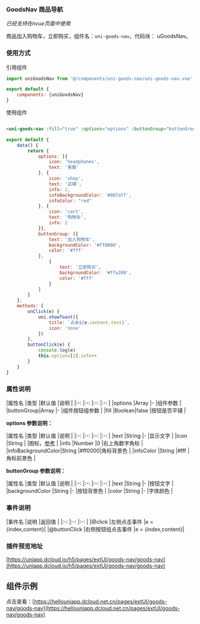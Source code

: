 ### GoodsNav 商品导航

*已经支持在nvue页面中使用*

商品加入购物车，立即购买，组件名：`uni-goods-nav`，代码块： uGoodsNav。

### 使用方式

引用组件

```javascript
import uniGoodsNav from '@/components/uni-goods-nav/uni-goods-nav.vue'

export default {
    components: {uniGoodsNav}
}
```

使用组件

```html

<uni-goods-nav :fill="true" :options="options" :buttonGroup="buttonGroup" @click="onClick" @buttonClick="buttonClick"/>
```

```javascript
export default {
    data() {
        return {
            options: [{
                icon: 'headphones',
                text: '客服'
            }, {
                icon: 'shop',
                text: '店铺',
                info: 2,
                infoBackgroundColor: '#007aff',
                infoColor: "red"
            }, {
                icon: 'cart',
                text: '购物车',
                info: 2
            }],
            buttonGroup: [{
                text: '加入购物车',
                backgroundColor: '#ff0000',
                color: '#fff'
            },
                {
                    text: '立即购买',
                    backgroundColor: '#ffa200',
                    color: '#fff'
                }
            ]
        }
    },
    methods: {
        onClick(e) {
            uni.showToast({
                title: `点击${e.content.text}`,
                icon: 'none'
            })
        },
        buttonClick(e) {
            console.log(e)
            this.options[2].info++
        }
    }
}
```

### 属性说明

|属性名 |类型 |默认值 |说明 | |:-:        |:-:    |:-:    |:-:            | |options |Array |- |组件参数 | |buttonGroup|Array |-
|组件按钮组参数 | |fill |Boolean|false |按钮是否平铺 |

**options 参数说明：**

|属性名 |类型 |默认值 |说明 | |:-:                |:-:    |:-:    |:-:                                                    | |text
|String |- |显示文字 | |icon |String | |图标，[参考](https://ext.dcloud.net.cn/plugin?id=28)        | |info |Number |0 |右上角数字角标 |
|infoBackgroundColor|String |#ff0000|角标背景色 | |infoColor |String |#fff |角标前景色 |

**buttonGroup 参数说明：**

|属性名 |类型 |默认值 |说明 | |:-:                |:-:    |:-:    |:-:        | |text |String |- |按钮文字 | |backgroundColor |String
|- |按钮背景色 | |color |String |- |字体颜色 |

### 事件说明

|事件名 |说明 |返回值 | |:-:            |:-:                |:-:                | |@click |左侧点击事件 |e = {index,content}|
|@buttonClick |右侧按钮组点击事件 |e = {index,content}|

### 插件预览地址

[https://uniapp.dcloud.io/h5/pages/extUI/goods-nav/goods-nav](https://uniapp.dcloud.io/h5/pages/extUI/goods-nav/goods-nav)

## 组件示例

点击查看：[https://hellouniapp.dcloud.net.cn/pages/extUI/goods-nav/goods-nav](https://hellouniapp.dcloud.net.cn/pages/extUI/goods-nav/goods-nav)